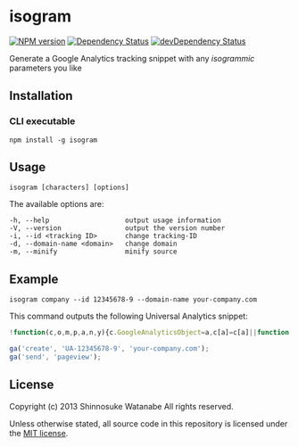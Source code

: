 # isogram

[![NPM version](https://badge.fury.io/js/isogram.png)](http://badge.fury.io/js/isogram)
[![Dependency Status](https://david-dm.org/shinnn/isogram.png)](https://david-dm.org/shinnn/isogram)
[![devDependency Status](https://david-dm.org/shinnn/isogram/dev-status.png)](https://david-dm.org/shinnn/isogram#info=devDependencies)

Generate a Google Analytics tracking snippet with any *isogrammic* parameters you like

## Installation

### CLI executable

```
npm install -g isogram
```

## Usage

```
isogram [characters] [options]
```

The available options are:

```
-h, --help                   output usage information
-V, --version                output the version number
-i, --id <tracking ID>       change tracking-ID
-d, --domain-name <domain>   change domain
-m, --minify                 minify source
```

## Example

```
isogram company --id 12345678-9 --domain-name your-company.com
```

This command outputs the following Universal Analytics snippet:

```javascript
!function(c,o,m,p,a,n,y){c.GoogleAnalyticsObject=a,c[a]=c[a]||function(){(c[a].q=c[a].q||[]).push(arguments)},c[a].l=+new Date,n=o.createElement(m),y=o.getElementsByTagName(m)[0],n.src=p,y.parentNode.insertBefore(n,y)}(this,document,"script","//www.google-analytics.com/analytics.js","ga");

ga('create', 'UA-12345678-9', 'your-company.com');
ga('send', 'pageview');
```

## License

Copyright (c) 2013 Shinnosuke Watanabe All rights reserved.

Unless otherwise stated, all source code in this repository is licensed under the [MIT license](http://opensource.org/licenses/mit-license.php).
